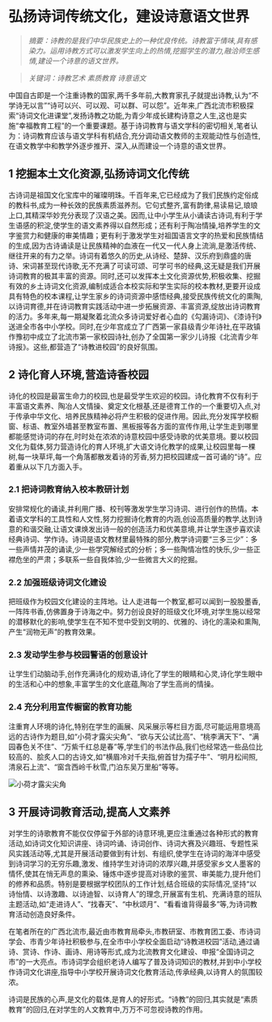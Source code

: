 # 弘扬诗词传统文化，建设诗意语文世界

>*摘要：诗教的是我们中华民族史上的一种优良传统。诗教富于情味,具有感染力。运用诗教方式可以激发学生向上的热情,挖掘学生的潜力,融洽师生感情,建设一个诗意的语文世界。*
 
>*关键词：诗教艺术 素质教育 诗意语文*

中国自古即是一个注重诗教的国家,两千多年前,大教育家孔子就提出诗教,认为“不学诗无以言”“诗可以兴、可以观、可以群、可以怨”。近年来,广西北流市积极探索“诗词文化进课堂”,发扬诗教之功能,为青少年成长建构诗意之人生,这也是实施“幸福教育工程”的一个重要课题。基于诗词教育与语文学科的密切相关,笔者认为：诗词教育应该与语文学科有机结合,充分调动语文教师的主观能动性与创造性,在语文教学中和教学外逐步推开、深入,从而建设一个诗意的语文世界。

## 1 挖掘本土文化资源,弘扬诗词文化传统

古诗词是祖国文化宝库中的璀璨明珠。千百年来,它已经成为了我们民族约定俗成的教科书,成为一种长效的民族素质滋养剂。它句式整齐,富有韵律,易读易记,琅琅上口,其精深华妙充分表现了汉语之美。因而,让中小学生从小诵读古诗词,有利于学生语感的积淀,使学生的语文素养得以自然形成；还有利于陶冶情操,培养学生的文字鉴赏力和健康的审美情趣；更有利于激发学生对祖国语言文字的热爱和民族情结的生成,因为古诗诵读是让民族精神的血液在一代又一代人身上流淌,是激活传统、继往开来的有力之举。诗词有着悠久的历史,从诗经、楚辞、汉乐府到鼎盛的唐诗、宋词甚至现代诗歌,无不充满了可读可颂、可学可书的经典,这无疑是我们开展诗词教育的极其丰富的资源。同时,还可以发挥本土文化资源优势,积极收集、挖掘有效的乡土诗词文化资源,编制成适合本校实际和学生实际的校本教材,更要开设成具有特色的校本课程,让学生家乡的诗词资源中感悟经典,接受民族传统文化的熏陶,以诗词育德,并在诗词教育实践活动中进一步拓展资源、丰富资源,绽放出诗词教育的活力。多年来,每一期凝聚着北流众多诗词爱好者心血的《勾漏诗词》、《漆诗刊》送进全市各中小学校。同时,在少年宫成立了广西第一家县级青少年诗社,在平政镇作豫初中成立了北流市第一家校园诗社,创办了全国第一家少儿诗报《北流青少年诗报》。这些,都营造了“诗教进校园”的良好氛围。

## 2 诗化育人环境,营造诗香校园

诗化的校园是最富生命力的校园,也是最受学生欢迎的校园。诗化教育不仅有利于丰富语文素养、陶冶人文情操、奠定文化根基,还是德育工作的一个重要切入点,对于传承中华文化、培养民族精神必将产生积极的促进作用。因此,充分发挥学校橱窗、标语、教室外墙甚至教室布置、黑板报等各方面的宣传作用,让学生走到哪里都能感觉诗词的存在,时时处在浓浓的诗意校园中感受诗歌的优美意境。要以校园文化为载体,努力营造诗化的育人环境,扩大语文诗化教学的成果,让校园里每一棵树,每一块草坪,每一个角落都散发着诗的芳香,努力把校园建成一首可诵的“诗”。应着重从以下几方面入手。

### 2.1 把诗词教育纳入校本教研计划

安排常规化的诵读,并利用广播、校刊等激发学生学习诗词、进行创作的热情。本着语文学科的工具性和人文性,努力挖掘诗化教育的内涵,创设高质量的教学,达到诗意的和谐交融,让语文课焕发出诗一般的创造活力和优美意境,并让学生逐步喜欢读经典诗词、学作诗。诗词是语文教材里最特殊的部分,教学诗词要“三多三少”：多一些声情并茂的诵读,少一些学究解经式的分析；多一些陶情冶性的快乐,少一些正襟危坐的严肃；多联系一些自我体验,少一些微言大义的挖掘。

### 2.2 加强班级诗词文化建设

把班级作为校园文化建设的主阵地。让人走进每一个教室,都可以闻到一股股墨香,一阵阵书香,仿佛置身于诗海之中。努力创设良好的班级文化环境,对学生施以经常的潜移默化的影响,使学生在不知不觉中受到文明的、优雅的、诗化的濡染和熏陶,产生“润物无声”的教育效果。

### 2.3 发动学生参与校园警语的创意设计

让学生们动脑动手,创作充满诗化的规劝语,诗化了学生的眼睛和心灵,诗化学生眼中的生活和心中的想象,丰富学生的文化底蕴,陶冶了学生高尚的情操。

### 2.4 充分利用宣传橱窗的教育功能

注重育人环境的诗化,特别在学生的画展、风采展示等栏目方面,尽可能运用意境高远的古诗作为题目,如“小荷才露尖尖角”、“欲与天公试比高”、“桃李满天下”、“满园春色关不住”、“万紫千红总是春”等,学生们的书法作品,我们也经常选一些品位比较高的、脍炙人口的古诗文,如“横眉冷对千夫指,俯首甘为孺子牛”、“明月松间照,清泉石上流”、“窗含西岭千秋雪,门泊东吴万里船”等等。
 
![小荷才露尖尖角](http://m1ttwoch.github.io/timg.jpg)

## 3 开展诗词教育活动,提高人文素养

对学生的诗歌教育不能仅仅停留于外部的诗意环境,更应注重通过各种形式的教育活动,如诗词文化知识讲座、诗词吟诵、诗词创作、诗词大赛及兴趣班、专题性采风实践活动等,尤其是开展活动要做到有计划、有组织,使学生在诗词的海洋中感受到诗词学习的无穷乐趣,激发、维持学生对诗词的浓厚兴趣,并感受家乡文人墨客的情怀,使其在悄无声息的熏染、锤炼中逐步提高对诗歌的鉴赏、审美能力,提升他们的修养和品质。特别是要根据学校团队的工作计划,结合班级的实际情况,坚持“以诗怡情、以诗激趣、以诗迪智、以诗育人”的理念,开展富有生机、充满诗意的班队主题活动,如“走进诗人”、“找春天”、“中秋颂月”、“看看谁背得最多”等,为诗词教育活动创造良好条件。

在笔者所在的广西北流市,最近由市教育局牵头,市教研室、市教育团工委、市诗词学会、市青少年诗社积极参与,在全市中小学校全面启动“诗教进校园”活动,通过诵诗、赏诗、作诗、画诗、用诗等形式,成为北流教育文化建设、申报“全国诗词之市”的一大亮点。市诗词学会组织老诗人编写了普及诗词知识的教材,并到中小学校作诗词文化讲座,指导中小学校开展诗词文化教育活动,传承经典,以诗育人的氛围较浓。

诗词是民族的心声,是文化的载体,是育人的好形式。“诗教”的回归,其实就是“素质教育”的回归,在对学生的人文教育中,万万不可忽视诗教的作用。
